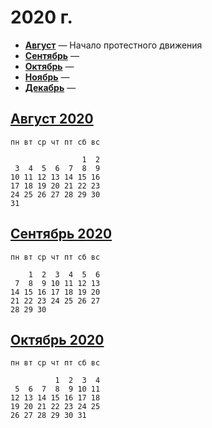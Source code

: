 # 2020 г.

- [**Август**](./08/) — Начало протестного движения
- [**Сентябрь**](./09/) — 
- [**Октябрь**](./10/) — 
- [**Ноябрь**](./11/) — 
- [**Декабрь**](./12/) — 

## [Август 2020](./08/)

```
пн вт ср чт пт сб вс

                1  2
 3  4  5  6  7  8  9
10 11 12 13 14 15 16
17 18 19 20 21 22 23
24 25 26 27 28 29 30
31 

```                 

## [Сентябрь 2020](./09/)

```
пн вт ср чт пт сб вс

    1  2  3  4  5  6
 7  8  9 10 11 12 13
14 15 16 17 18 19 20
21 22 23 24 25 26 27
28 29 30            

```


## [Октябрь 2020](./10/)

```
пн вт ср чт пт сб вс

          1  2  3  4
 5  6  7  8  9 10 11
12 13 14 15 16 17 18
19 20 21 22 23 24 25
26 27 28 29 30 31   

```
